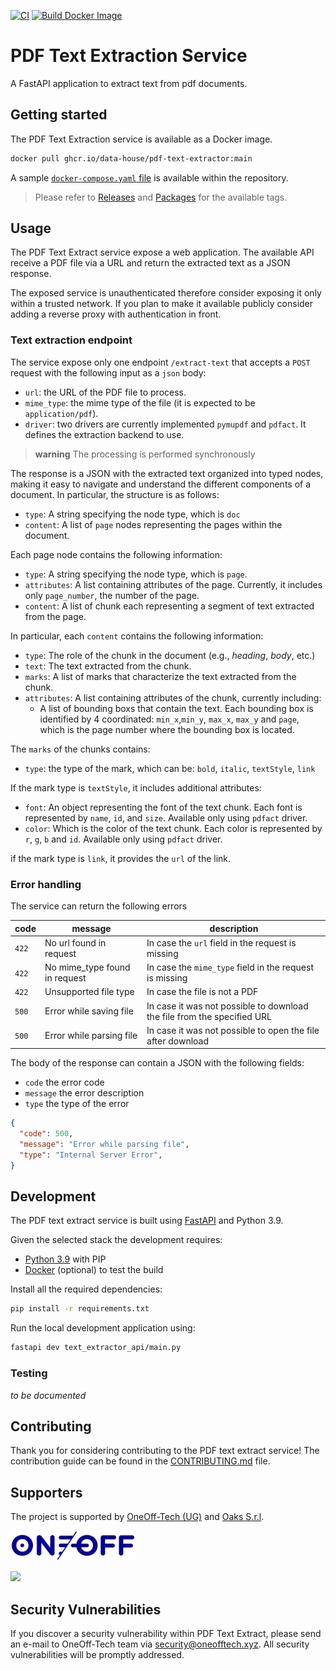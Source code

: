 [![CI](https://github.com/data-house/pdf-text-extractor/actions/workflows/ci.yml/badge.svg)](https://github.com/data-house/pdf-text-extractor/actions/workflows/ci.yml) [![Build Docker Image](https://github.com/data-house/pdf-text-extractor/actions/workflows/docker.yml/badge.svg)](https://github.com/data-house/pdf-text-extractor/actions/workflows/docker.yml)

# PDF Text Extraction Service

A FastAPI application to extract text from pdf documents.

## Getting started

The PDF Text Extraction service is available as a Docker image.

```bash
docker pull ghcr.io/data-house/pdf-text-extractor:main
```

A sample [`docker-compose.yaml` file](./docker-compose.yaml) is available within the repository.


> Please refer to [Releases](https://github.com/data-house/pdf-text-extractor/releases) and [Packages](https://github.com/data-house/pdf-text-extractor/pkgs/container/pdf-text-extractor) for the available tags.


## Usage

The PDF Text Extract service expose a web application. The available API receive a PDF file via a URL and return the extracted text as a JSON response.

The exposed service is unauthenticated therefore consider exposing it only within a trusted network. If you plan to make it available publicly consider adding a reverse proxy with authentication in front.

### Text extraction endpoint

The service expose only one endpoint `/extract-text` that accepts a `POST` request
with the following input as a `json` body:

- `url`: the URL of the PDF file to process.
- `mime_type`: the mime type of the file (it is expected to be `application/pdf`).
- `driver`: two drivers are currently implemented `pymupdf` and `pdfact`. It defines the extraction backend to use.

> **warning** The processing is performed synchronously

The response is a JSON with the extracted text organized into typed nodes, making it easy to navigate and understand the different components of a document.
In particular, the structure is as follows:
- `type`: A string specifying the node type, which is `doc`
- `content`: A list of `page` nodes representing the pages within the document.

Each page node contains the following information:
- `type`: A string specifying the node type, which is `page`.
- `attributes`: A list containing attributes of the page. Currently, it includes only `page_number`, the number of the page.
- `content`: A list of chunk each representing a segment of text extracted from the page.

In particular, each `content` contains the following information:
  - `type`: The role of the chunk in the document (e.g., _heading_, _body_, etc.)
  - `text`: The text extracted from the chunk.
  - `marks`: A list of marks that characterize the text extracted from the chunk.
  - `attributes`: A list containing attributes of the chunk, currently including:
    - A list of bounding boxs that contain the text. Each bounding box is identified by 4 coordinated: 
    `min_x`,`min_y`, `max_x`, `max_y` and `page`, which is the page number where the bounding box is located.

The `marks` of the chunks contains:
- `type`: the type of the mark, which can be: `bold`, `italic`, `textStyle`, `link`

If the mark type is `textStyle`, it includes additional attributes:
- `font`: An object representing the font of the text chunk. 
Each font is represented by `name`, `id`, and `size`. Available only using `pdfact` driver.
- `color`: Which is the color of the text chunk. 
Each color is represented by `r`, `g`, `b` and `id`. Available only using `pdfact` driver.

if the mark type is `link`, it provides the `url` of the link.

### Error handling

The service can return the following errors

| code  | message                       | description                                                             |
|-------|-------------------------------|-------------------------------------------------------------------------|
| `422` | No url found in request       | In case the `url` field in the request is missing                       |
| `422` | No mime_type found in request | In case the `mime_type` field in the request is missing                 |
| `422` | Unsupported file type         | In case the file is not a PDF                                           |
| `500` | Error while saving file       | In case it was not possible to download the file from the specified URL |
| `500` | Error while parsing file      | In case it was not possible to open the file after download             |


The body of the response can contain a JSON with the following fields:

- `code` the error code
- `message` the error description
- `type` the type of the error

```json
{
  "code": 500,
  "message": "Error while parsing file",
  "type": "Internal Server Error",
}
```

## Development

The PDF text extract service is built using [FastAPI](https://fastapi.tiangolo.com/) and Python 3.9.

Given the selected stack the development requires:

- [Python 3.9](https://www.python.org/) with PIP
- [Docker](https://www.docker.com/) (optional) to test the build


Install all the required dependencies:

```bash
pip install -r requirements.txt
```

Run the local development application using:

```bash
fastapi dev text_extractor_api/main.py
```


### Testing

_to be documented_


## Contributing

Thank you for considering contributing to the PDF text extract service! The contribution guide can be found in the [CONTRIBUTING.md](./.github/CONTRIBUTING.md) file.


## Supporters

The project is supported by [OneOff-Tech (UG)](https://oneofftech.de) and [Oaks S.r.l](https://www.oaks.cloud/).

<p align="left"><a href="https://oneofftech.de" target="_blank"><img src="https://raw.githubusercontent.com/OneOffTech/.github/main/art/oneofftech-logo.svg" width="200"></a></p>

<p align="left"><a href="https://www.oaks.cloud" target="_blank"><img src="https://raw.githubusercontent.com/data-house/pdf-text-extractor/main/.github/art/oaks-logo.svg" width="200"></a></p>


## Security Vulnerabilities

If you discover a security vulnerability within PDF Text Extract, please send an e-mail to OneOff-Tech team via [security@oneofftech.xyz](mailto:security@oneofftech.xyz). All security vulnerabilities will be promptly addressed.
